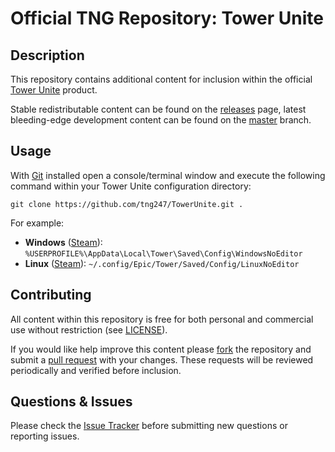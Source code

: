 # Official TNG Repository: Tower Unite
## Description
This repository contains additional content for inclusion within the official [Tower Unite](http://www.towerunite.com) product.

Stable redistributable content can be found on the [releases](https://github.com/tng247/TowerUnite/releases) page, latest bleeding-edge development content can be found on the [master](https://github.com/tng247/TowerUnite/tree/master) branch.

## Usage
With [Git](https://git-scm.com) installed open a console/terminal window and execute the following command within your Tower Unite configuration directory:

`git clone https://github.com/tng247/TowerUnite.git .`

For example:

* **Windows** ([Steam](http://store.steampowered.com)): `%USERPROFILE%\AppData\Local\Tower\Saved\Config\WindowsNoEditor`
* **Linux** ([Steam](http://store.steampowered.com)): `~/.config/Epic/Tower/Saved/Config/LinuxNoEditor`

## Contributing
All content within this repository is free for both personal and commercial use without restriction (see [LICENSE](LICENSE)).

If you would like help improve this content please [fork](https://help.github.com/articles/fork-a-repo) the repository and submit a [pull request](https://github.com/tng247/TowerUnite/pull/new/master) with your changes. These requests will be reviewed periodically and verified before inclusion.

## Questions & Issues
Please check the [Issue Tracker](https://github.com/tng247/TowerUnite/issues) before submitting new questions or reporting issues.
